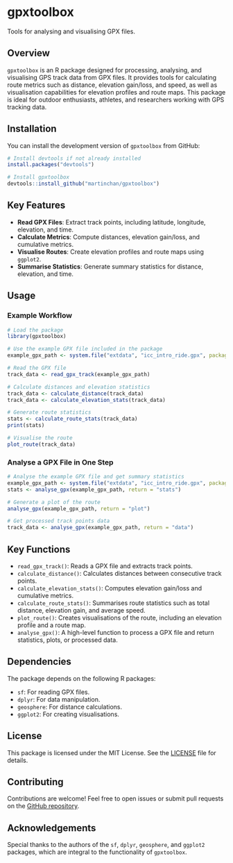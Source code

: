 # gpxtoolbox

Tools for analysing and visualising GPX files.

## Overview

`gpxtoolbox` is an R package designed for processing, analysing, and visualising GPS track data from GPX files. It provides tools for calculating route metrics such as distance, elevation gain/loss, and speed, as well as visualisation capabilities for elevation profiles and route maps. This package is ideal for outdoor enthusiasts, athletes, and researchers working with GPS tracking data.

## Installation

You can install the development version of `gpxtoolbox` from GitHub:

```r
# Install devtools if not already installed
install.packages("devtools")

# Install gpxtoolbox
devtools::install_github("martinchan/gpxtoolbox")
```

## Key Features

- **Read GPX Files**: Extract track points, including latitude, longitude, elevation, and time.
- **Calculate Metrics**: Compute distances, elevation gain/loss, and cumulative metrics.
- **Visualise Routes**: Create elevation profiles and route maps using `ggplot2`.
- **Summarise Statistics**: Generate summary statistics for distance, elevation, and time.

## Usage

### Example Workflow

```r
# Load the package
library(gpxtoolbox)

# Use the example GPX file included in the package
example_gpx_path <- system.file("extdata", "icc_intro_ride.gpx", package = "gpxtoolbox")

# Read the GPX file
track_data <- read_gpx_track(example_gpx_path)

# Calculate distances and elevation statistics
track_data <- calculate_distance(track_data)
track_data <- calculate_elevation_stats(track_data)

# Generate route statistics
stats <- calculate_route_stats(track_data)
print(stats)

# Visualise the route
plot_route(track_data)
```

### Analyse a GPX File in One Step

```r
# Analyse the example GPX file and get summary statistics
example_gpx_path <- system.file("extdata", "icc_intro_ride.gpx", package = "gpxtoolbox")
stats <- analyse_gpx(example_gpx_path, return = "stats")

# Generate a plot of the route
analyse_gpx(example_gpx_path, return = "plot")

# Get processed track points data
track_data <- analyse_gpx(example_gpx_path, return = "data")
```

## Key Functions

- `read_gpx_track()`: Reads a GPX file and extracts track points.
- `calculate_distance()`: Calculates distances between consecutive track points.
- `calculate_elevation_stats()`: Computes elevation gain/loss and cumulative metrics.
- `calculate_route_stats()`: Summarises route statistics such as total distance, elevation gain, and average speed.
- `plot_route()`: Creates visualisations of the route, including an elevation profile and a route map.
- `analyse_gpx()`: A high-level function to process a GPX file and return statistics, plots, or processed data.

## Dependencies

The package depends on the following R packages:
- `sf`: For reading GPX files.
- `dplyr`: For data manipulation.
- `geosphere`: For distance calculations.
- `ggplot2`: For creating visualisations.

## License

This package is licensed under the MIT License. See the [LICENSE](LICENSE) file for details.

## Contributing

Contributions are welcome! Feel free to open issues or submit pull requests on the [GitHub repository](https://github.com/martinchan/gpxtoolbox).

## Acknowledgements

Special thanks to the authors of the `sf`, `dplyr`, `geosphere`, and `ggplot2` packages, which are integral to the functionality of `gpxtoolbox`.
